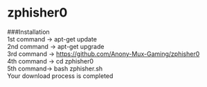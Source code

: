 # zphisher0
###Installation  
1st command -> apt-get update          
2nd command -> apt-get upgrade            
3rd command -> https://github.com/Anony-Mux-Gaming/zphisher0                 
4th command -> cd zphisher0            
5th command-> bash zphisher.sh            
 Your download process is completed                  
